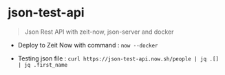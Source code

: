 # json-test-api

> Json Rest API with zeit-now, json-server and docker

* Deploy to Zeit Now with command : `now --docker`

* Testing json file : `curl https://json-test-api.now.sh/people | jq .[] | jq .first_name`
